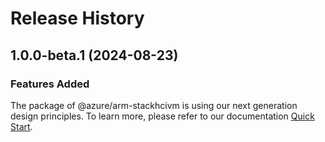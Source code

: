 # Release History
    
## 1.0.0-beta.1 (2024-08-23)

### Features Added

The package of @azure/arm-stackhcivm is using our next generation design principles. To learn more, please refer to our documentation [Quick Start](https://aka.ms/azsdk/js/mgmt/quickstart).
